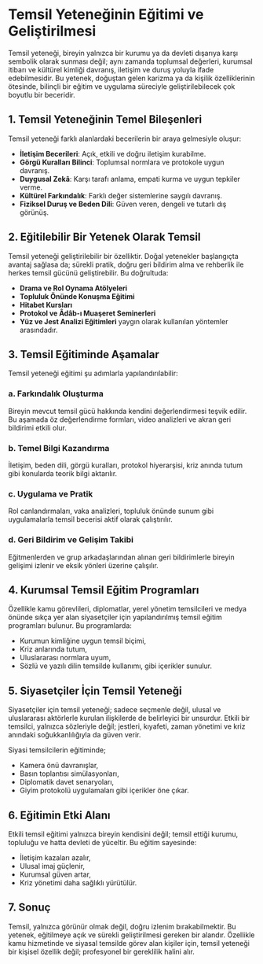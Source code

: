 # Temsil Yeteneğinin Eğitimi ve Geliştirilmesi

Temsil yeteneği, bireyin yalnızca bir kurumu ya da devleti dışarıya karşı sembolik olarak sunması değil; aynı zamanda toplumsal değerleri, kurumsal itibarı ve kültürel kimliği davranış, iletişim ve duruş yoluyla ifade edebilmesidir. Bu yetenek, doğuştan gelen karizma ya da kişilik özelliklerinin ötesinde, bilinçli bir eğitim ve uygulama süreciyle geliştirilebilecek çok boyutlu bir beceridir.

## 1. Temsil Yeteneğinin Temel Bileşenleri

Temsil yeteneği farklı alanlardaki becerilerin bir araya gelmesiyle oluşur:

- **İletişim Becerileri**: Açık, etkili ve doğru iletişim kurabilme.
- **Görgü Kuralları Bilinci**: Toplumsal normlara ve protokole uygun davranış.
- **Duygusal Zekâ**: Karşı tarafı anlama, empati kurma ve uygun tepkiler verme.
- **Kültürel Farkındalık**: Farklı değer sistemlerine saygılı davranış.
- **Fiziksel Duruş ve Beden Dili**: Güven veren, dengeli ve tutarlı dış görünüş.

## 2. Eğitilebilir Bir Yetenek Olarak Temsil

Temsil yeteneği geliştirilebilir bir özelliktir. Doğal yetenekler başlangıçta avantaj sağlasa da; sürekli pratik, doğru geri bildirim alma ve rehberlik ile herkes temsil gücünü geliştirebilir. Bu doğrultuda:

- **Drama ve Rol Oynama Atölyeleri**
- **Topluluk Önünde Konuşma Eğitimi**
- **Hitabet Kursları**
- **Protokol ve Âdâb-ı Muaşeret Seminerleri**
- **Yüz ve Jest Analizi Eğitimleri**
  yaygın olarak kullanılan yöntemler arasındadır.

## 3. Temsil Eğitiminde Aşamalar

Temsil yeteneği eğitimi şu adımlarla yapılandırılabilir:

### a. Farkındalık Oluşturma

Bireyin mevcut temsil gücü hakkında kendini değerlendirmesi teşvik edilir. Bu aşamada öz değerlendirme formları, video analizleri ve akran geri bildirimi etkili olur.

### b. Temel Bilgi Kazandırma

İletişim, beden dili, görgü kuralları, protokol hiyerarşisi, kriz anında tutum gibi konularda teorik bilgi aktarılır.

### c. Uygulama ve Pratik

Rol canlandırmaları, vaka analizleri, topluluk önünde sunum gibi uygulamalarla temsil becerisi aktif olarak çalıştırılır.

### d. Geri Bildirim ve Gelişim Takibi

Eğitmenlerden ve grup arkadaşlarından alınan geri bildirimlerle bireyin gelişimi izlenir ve eksik yönleri üzerine çalışılır.

## 4. Kurumsal Temsil Eğitim Programları

Özellikle kamu görevlileri, diplomatlar, yerel yönetim temsilcileri ve medya önünde sıkça yer alan siyasetçiler için yapılandırılmış temsil eğitim programları bulunur. Bu programlarda:

- Kurumun kimliğine uygun temsil biçimi,
- Kriz anlarında tutum,
- Uluslararası normlara uyum,
- Sözlü ve yazılı dilin temsilde kullanımı,
  gibi içerikler sunulur.

## 5. Siyasetçiler İçin Temsil Yeteneği

Siyasetçiler için temsil yeteneği; sadece seçmenle değil, ulusal ve uluslararası aktörlerle kurulan ilişkilerde de belirleyici bir unsurdur. Etkili bir temsilci, yalnızca sözleriyle değil; jestleri, kıyafeti, zaman yönetimi ve kriz anındaki soğukkanlılığıyla da güven verir.

Siyasi temsilcilerin eğitiminde;

- Kamera önü davranışlar,
- Basın toplantısı simülasyonları,
- Diplomatik davet senaryoları,
- Giyim protokolü uygulamaları gibi içerikler öne çıkar.

## 6. Eğitimin Etki Alanı

Etkili temsil eğitimi yalnızca bireyin kendisini değil; temsil ettiği kurumu, topluluğu ve hatta devleti de yüceltir. Bu eğitim sayesinde:

- İletişim kazaları azalır,
- Ulusal imaj güçlenir,
- Kurumsal güven artar,
- Kriz yönetimi daha sağlıklı yürütülür.

## 7. Sonuç

Temsil, yalnızca görünür olmak değil, doğru izlenim bırakabilmektir. Bu yetenek, eğitilmeye açık ve sürekli geliştirilmesi gereken bir alandır. Özellikle kamu hizmetinde ve siyasal temsilde görev alan kişiler için, temsil yeteneği bir kişisel özellik değil; profesyonel bir gereklilik halini alır.
